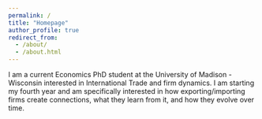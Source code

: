 ```yaml
---
permalink: /
title: "Homepage"
author_profile: true
redirect_from: 
  - /about/
  - /about.html
---
```


I am a current Economics PhD student at the University of Madison - Wisconsin interested in International Trade and firm dynamics. I am starting my fourth year and am specifically interested in how exporting/importing firms create connections, what they learn from it, and how they evolve over time.
